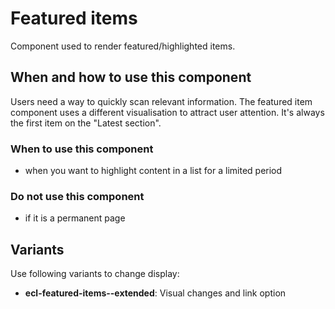 # Featured items

Component used to render featured/highlighted items.

## When and how to use this component

Users need a way to quickly scan relevant information. The featured item component uses a different visualisation to attract user attention. It's always the first item on the "Latest section".

### When to use this component

- when you want to highlight content in a list for a limited period

### Do not use this component

- if it is a permanent page

## Variants

Use following variants to change display:

- **ecl-featured-items--extended**: Visual changes and link option
